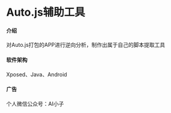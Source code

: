 # Auto.js辅助工具

#### 介绍
对Auto.js打包的APP进行逆向分析，制作出属于自己的脚本提取工具

#### 软件架构
Xposed、Java、Android

#### 广告
个人微信公众号：AI小子